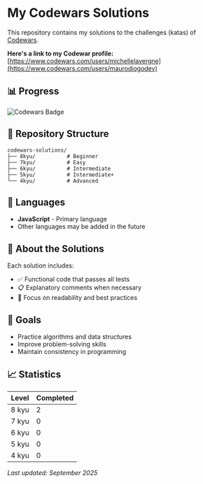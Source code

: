 # My Codewars Solutions
This repository contains my solutions to the challenges (katas) of [Codewars](https://www.codewars.com).

**Here's a link to my Codewar profile:** [https://www.codewars.com/users/michellelavergne](https://www.codewars.com/users/maurodiogodev)

## 📊 Progress

<!-- Update these badges with your username -->
![Codewars Badge](https://www.codewars.com/users/maurodiogodev/badges/large)

## 📁 Repository Structure

```
codewars-solutions/
├── 8kyu/          # Beginner
├── 7kyu/          # Easy
├── 6kyu/          # Intermediate
├── 5kyu/          # Intermediate+
└── 4kyu/          # Advanced
```

## 🚀 Languages

- **JavaScript** - Primary language
- Other languages may be added in the future

## 📝 About the Solutions

Each solution includes:
- ✅ Functional code that passes all tests
- 📋 Explanatory comments when necessary
- 🎯 Focus on readability and best practices

## 🎯 Goals

- Practice algorithms and data structures
- Improve problem-solving skills
- Maintain consistency in programming

## 📈 Statistics

| Level | Completed |
|-------|-----------|
| 8 kyu | 2 |
| 7 kyu | 0 |
| 6 kyu | 0 |
| 5 kyu | 0 |
| 4 kyu | 0 |

*Last updated: September 2025*
